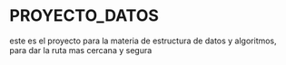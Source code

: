 # PROYECTO_DATOS
este es el proyecto para la materia de estructura de datos y algoritmos, para dar la ruta mas cercana y segura
